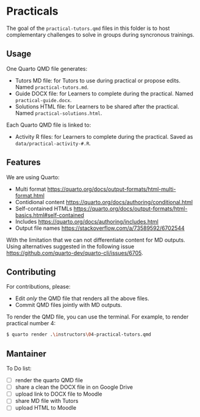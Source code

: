 # Practicals

The goal of the `practical-tutors.qmd` files in this folder is to host complementary challenges to solve in groups during syncronous trainings.

## Usage

One Quarto QMD file generates:

- Tutors MD file: for Tutors to use during practical or propose edits. Named `practical-tutors.md`.
- Guide DOCX file: for Learners to complete during the practical. Named `practical-guide.docx`.
- Solutions HTML file: for Learners to be shared after the practical. Named `practical-solutions.html`.

Each Quarto QMD file is linked to:

- Activity R files: for Learners to complete during the practical. Saved as `data/practical-activity-#.R`.

## Features

We are using Quarto:

- Multi format <https://quarto.org/docs/output-formats/html-multi-format.html>
- Contidional content <https://quarto.org/docs/authoring/conditional.html>
- Self-contained HTMLs <https://quarto.org/docs/output-formats/html-basics.html#self-contained>
- Includes <https://quarto.org/docs/authoring/includes.html>
- Output file names <https://stackoverflow.com/a/73589592/6702544>

With the limitation that we can not differentiate content for MD outputs. Using alternatives suggested in the following issue <https://github.com/quarto-dev/quarto-cli/issues/6705>.

## Contributing

For contributions, please:

- Edit _only_ the QMD file that renders all the above files.
- Commit QMD files jointly with MD outputs.

To render the QMD file, you can use the terminal. For example, to render practical number 4:

```bash
$ quarto render .\instructors\04-practical-tutors.qmd
```

## Mantainer 

To Do list:

- [ ] render the quarto QMD file
- [ ] share a clean the DOCX file in on Google Drive
- [ ] upload link to DOCX file to Moodle
- [ ] share MD file with Tutors
- [ ] upload HTML to Moodle
